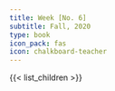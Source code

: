 ```yaml
---
title: Week [No. 6]
subtitle: Fall, 2020
type: book
icon_pack: fas
icon: chalkboard-teacher
---
```


{{< list_children >}}
